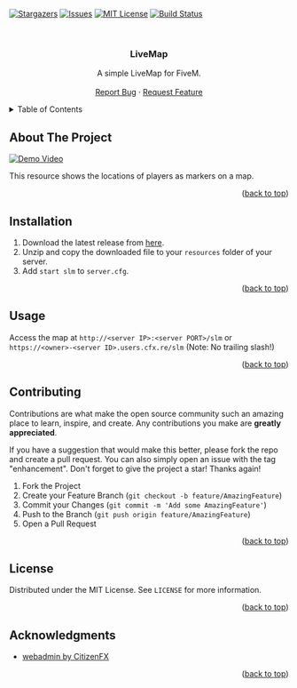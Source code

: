 <a id="readme-top"></a>


[![Stargazers][stars-shield]][stars-url]
[![Issues][issues-shield]][issues-url]
[![MIT License][license-shield]][license-url]
[![Build Status][ci-shield]][ci-url]

<br />
<div align="center">
<h3 align="center">LiveMap</h3>

  <p align="center">
    A simple LiveMap for FiveM.
    <br />
    <br />
    <a href="/issues/new?labels=bug&template=bug-report---.md">Report Bug</a>
    ·
    <a href="/issues/new?labels=enhancement&template=feature-request---.md">Request Feature</a>
  </p>
</div>



<!-- TABLE OF CONTENTS -->
<details>
  <summary>Table of Contents</summary>
  <ol>
    <li><a href="#about-the-project">About The Project</a></li>
    <li><a href="#installation">Installation</a></li>
    <li><a href="#usage">Usage</a></li>
    <li><a href="#contributing">Contributing</a></li>
    <li><a href="#license">License</a></li>
    <li><a href="#acknowledgments">Acknowledgments</a></li>
  </ol>
</details>



<!-- ABOUT THE PROJECT -->
## About The Project

[![Demo Video][product-screenshot]](/)

This resource shows the locations of players as markers on a map.<br>

<p align="right">(<a href="#readme-top">back to top</a>)</p>


<!-- Installation -->
## Installation

1. Download the latest release from [here](/releases).
2. Unzip and copy the downloaded file to your `resources` folder of your server.
3. Add `start slm` to `server.cfg`.

<p align="right">(<a href="#readme-top">back to top</a>)</p>

<!-- USAGE EXAMPLES -->
## Usage

Access the map at `http://<server IP>:<server PORT>/slm` or `https://<owner>-<server ID>.users.cfx.re/slm` (Note: No trailing slash!)
<p align="right">(<a href="#readme-top">back to top</a>)</p>

<!-- CONTRIBUTING -->
## Contributing

Contributions are what make the open source community such an amazing place to learn, inspire, and create. Any contributions you make are **greatly appreciated**.

If you have a suggestion that would make this better, please fork the repo and create a pull request. You can also simply open an issue with the tag "enhancement".
Don't forget to give the project a star! Thanks again!

1. Fork the Project
2. Create your Feature Branch (`git checkout -b feature/AmazingFeature`)
3. Commit your Changes (`git commit -m 'Add some AmazingFeature'`)
4. Push to the Branch (`git push origin feature/AmazingFeature`)
5. Open a Pull Request

<p align="right">(<a href="#readme-top">back to top</a>)</p>



<!-- LICENSE -->
## License

Distributed under the MIT License. See `LICENSE` for more information.

<p align="right">(<a href="#readme-top">back to top</a>)</p>

<!-- ACKNOWLEDGMENTS -->
## Acknowledgments

* [webadmin by CitizenFX](https://github.com/citizenfx/fivem/tree/master/ext/webadmin)

<p align="right">(<a href="#readme-top">back to top</a>)</p>



<!-- MARKDOWN LINKS & IMAGES -->
<!-- https://www.markdownguide.org/basic-syntax/#reference-style-links -->
[stars-shield]: https://img.shields.io/github/stars/charming-byte/simple-livemap.svg?style=for-the-badge
[stars-url]: https://github.com/charming-byte/simple-livemap/stargazers
[issues-shield]: https://img.shields.io/github/issues/charming-byte/simple-livemap.svg?style=for-the-badge
[issues-url]: https://github.com/charming-byte/simple-livemap/issues
[license-shield]: https://img.shields.io/github/license/charming-byte/simple-livemap.svg?style=for-the-badge
[license-url]: https://github.com/charming-byte/simple-livemap/blob/main/LICENSE
[product-screenshot]: ../assets/demo.gif?raw=true
[ci-shield]: https://img.shields.io/github/actions/workflow/status/charming-byte/simple-livemap/ci.yml?style=for-the-badge
[ci-url]: https://github.com/charming-byte/simple-livemap/actions/workflows/ci.yml
[React.js]: https://img.shields.io/badge/React-20232A?style=for-the-badge&logo=react&logoColor=61DAFB
[React-url]: https://reactjs.org/
[CSharp]: https://img.shields.io/badge/c%23-%23239120.svg?style=for-the-badge&logo=csharp&logoColor=white
[CSharp-url]: https://dotnet.microsoft.com/en-us/languages/csharp